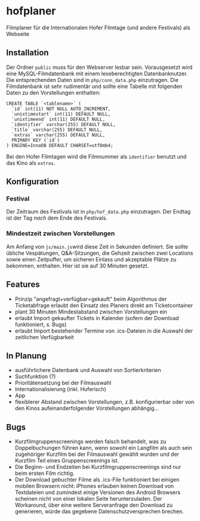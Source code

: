 # hofplaner
Filmplaner für die Internationalen Hofer Filmtage (und andere Festivals) als Webseite

## Installation
Der Ordner `public` muss für den Webserver lesbar sein. Vorausgesetzt wird eine MySQL-Filmdatenbank mit einem leseberechtigten Datenbanknutzer. Die entsprechenden Daten sind in `php/conn_data.php` einzutragen.
Die Filmdatenbank ist sehr rudimentär und sollte eine Tabelle mit folgenden Daten zu den Vorstellungen enthalten:

```
CREATE TABLE `<tablename>` (
  `id` int(11) NOT NULL AUTO_INCREMENT,
  `unixtimestart` int(11) DEFAULT NULL,
  `unixtimeend` int(11) DEFAULT NULL,
  `identifier` varchar(255) DEFAULT NULL,
  `title` varchar(255) DEFAULT NULL,
  `extras` varchar(255) DEFAULT NULL,
  PRIMARY KEY (`id`)
) ENGINE=InnoDB DEFAULT CHARSET=utf8mb4;
```
Bei den Hofer Filmtagen wird die Filmnummer als `identifier` benutzt und das Kino als `extras`.

## Konfiguration
### Festival
Der Zeitraum des Festivals ist in `php/hof_data.php` einzutragen. Der Endtag ist der Tag *nach* dem Ende des Festivals.

### Mindestzeit zwischen Vorstellungen
Am Anfang von `js/main.js`wird diese Zeit in Sekunden definiert. Sie sollte übliche Vespätungen, Q&A-Sitzungen, die Gehzeit zwischen zwei Locations sowie einen Zeitpuffer, um sicheren Einlass und akzeptable Plätze zu bekommen, enthalten. Hier ist sie auf 30 Minuten gesetzt.

## Features
+ Prinzip "angefragt+verfügbar=gekauft" beim Algorithmus der Ticketabfrage erlaubt den Einsatz des Planers direkt am Ticketcontainer
+ plant 30 Minuten Mindestabstand zwischen Vorstellungen ein
+ erlaubt Import gekaufter Tickets in Kalender (sofern der Download funktioniert, s. Bugs)
+ erlaubt Import bestehender Termine von .ics-Dateien in die Auswahl der zeitlichen Verfügbarkeit

## In Planung
+ ausführlichere Datenbank und Auswahl von Sortierkriterien
+ Suchfunktion (?)
+ Prioritätensetzung bei der Filmauswahl
+ Internationalisierung (inkl. Huferisch)
+ App
+ flexiblerer Abstand zwischen Vorstellungen, z.B. konfigurierbar oder von den Kinos aufeinanderfolgender Vorstellungen abhängig...

## Bugs
+ Kurzfilmgruppenscreenings werden falsch behandelt, was zu Doppelbuchungen führen kann, wenn sowohl ein Langfilm als auch sein zugehöriger Kurzfilm bei der Filmauswahl gewählt wurden und der Kurzfilm Teil eines Gruppenscreenings ist.
+ Die Beginn- und Endzeiten bei Kurzfilmgruppenscreenings sind nur beim ersten Film richtig.
+ Der Download gebuchter Filme als .ics-File funktioniert bei einigen mobilen Browsern nicht: iPhones erlauben keinen Download von Textdateien und zumindest einige Versionen des Android Browsers scheinen nicht von einer lokalen Seite herunterzuladen. Der Workaround, über eine weitere Serveranfrage den Download zu generieren, würde das gegebene Datenschutzversprechen brechen. 
